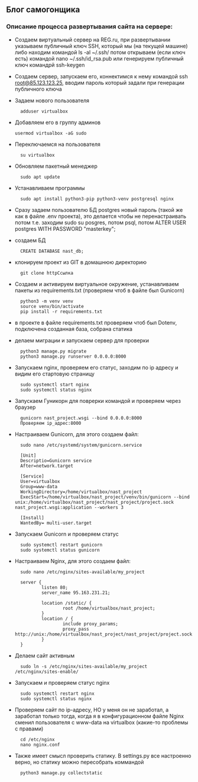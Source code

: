 ## Блог самогонщика

### Описание процесса развертывания сайта на сервере:

- Создаем виртуальный сервер на REG.ru, при развертывании указываем публичный ключ SSH,
который мы (на текущей машине) либо находим командой ls -al ~/.ssh/ потом открываем (если ключ есть) командой nano  ~/.ssh/id_rsa.pub
или генерируем публичный ключ командрй ssh-keygen
- Создаем сервер, запускаем его, коннектимся к нему командой ssh root@85.123.123.25, вводим пароль который задали при
генерации публичного ключа
- Задаем нового пользователя 

        adduser virtualbox
- Добавляем его в группу админов 
  
      usermod virtualbox -aG sudo
- Переключаемся на пользователя 

        su virtualbox
- Обновляем пакетный менеджер 

        sudo apt update
- Устанавливаем программы 

        sudo apt install python3-pip python3-venv postgresql nginx
- Сразу задаем пользователю БД postgres новый пароль (такой же как в файле .env проекта), это делается чтобы не перенастраивать потом
т.е. заходим sudo su posgres, потом psql, потом ALTER USER postgres WITH PASSWORD "masterkey";

- создаем БД 

        CREATE DATABASE nast_db;
- клонируем проект из GIT в домашнюю директорию 

        git clone httpСсылка
- Создаем и активируем виртуальное окружение, устанавливаем пакеты из requirements.txt (проверяем чтоб в файле был Gunicorn)

        python3 -m venv venv 
        source venv/bin/activate
        pip install -r requirements.txt
- в проекте в файле requirements.txt проверяем чтоб был Dotenv, подключена созданная база, собрана статика
- делаем миграции и запускаем сервер для проверки

        python3 manage.py migrate
        python3 manage.py runserver 0.0.0.0:8000
- Запускаем nginx, проверяем его статус, заходим по ip адресу и видим его стартовую страницу

        sudo systemctl start nginx
        sudo systemctl status nginx
- Запускаем Гуникорн для поврерки командой и проверяем через браузер

        gunicorn nast_project.wsgi --bind 0.0.0.0:8000
        Проверяем ip_адрес:8000
- Настраиваем Gunicorn, для этого создаем файл:

        sudo nano /etc/systemd/system/gunicorn.service

        [Unit]
        Descriptio=Gunicorn service
        After=network.target
        
        [Service]
        User=virtualbox
        Group=www-data
        WorkingDirectory=/home/virtualbox/nast_project
        ExecStart=/home/virtualbox/nast_project/venv/bin/gunicorn --bind unix:/home/virtualbox/nast_project/nast_project/project.sock nast_project.wsgi:application --workers 3
        
        [Install]
        WantedBy= multi-user.target

- Запускаем Gunicorn и проверяем статус

        sudo systemctl restart gunicorn
        sudo systemctl status gunicorn
- Настраиваем Nginx, для этого создаем файл:

        sudo nano /etc/nginx/sites-available/my_project
        
        server {
                listen 80;
                server_name 95.163.231.21;
        
                location /static/ {
                        root /home/virtualbox/nast_project;
                }
                location / {
                        include proxy_params;
                        proxy_pass http://unix:/home/virtualbox/nast_project/nast_project/project.sock;
                }
        }

- Делаем сайт активным

        sudo ln -s /etc/nginx/sites-available/my_project /etc/nginx/sites-enable/
- Запускаем и проверяем статус nginx

        sudo systemctl restart nginx
        sudo systemctl status nginx
- Проверяем сайт по ip-адресу, НО у меня он не заработал, а заработал только тогда, когда я 
в конфигурационном файле Nginx сменил пользователя с www-data на virtualbox (какие-то проблемы с правами)

        cd /etc/nginx
        nano nginx.conf 
- Также имеет смысл проверить статику. В settings.py все настроенно верно, но статику можно пересобрать коммандой

        python3 manage.py collectstatic